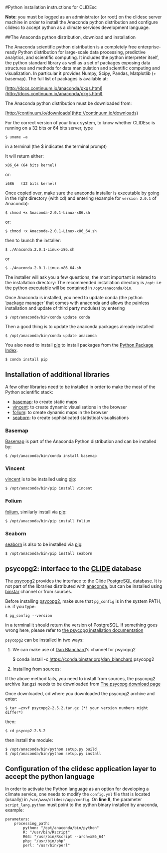 #Python installation instructions for CLIDEsc

**Note**: you must be logged as an administrator (or root) on the clidesc server machine in order to install the Anaconda python distribution and configure clidesc to accept python as a climate services development language.

##The Anaconda python distribution, download and installation

The Anaconda scientific python distribution is a completely free enterprise-ready Python distribution for large-scale data processing, predictive analytics, and scientific computing. It includes the python interpreter itself, the python standard library as well as a set of packages exposing data structures and methods for data manipulation and scientific computing and visualization. In particular it provides Numpy, Scipy, Pandas, Matplotlib (+ basemap). The full list of packages is available at:

[http://docs.continuum.io/anaconda/pkgs.html](http://docs.continuum.io/anaconda/pkgs.html)

The Anaconda python distribution must be downloaded from:

[http://continuum.io/downloads](http://continuum.io/downloads)

For the correct version of your linux system, to know whether CLIDEsc is running on a 32 bits or 64 bits server, type

```
$ uname –a
```

in a terminal (the $ indicates the terminal prompt)

It will return either:

    x86_64 (64 bits kernel)

or:

    i686   (32 bits kernel)

Once copied over, make sure the anaconda installer is executable by going in the right directory (with cd) and entering (example for ```version 2.0.1``` of Anaconda):

    $ chmod +x Anaconda-2.0.1-Linux-x86.sh

or:

    $ chmod +x Anaconda-2.0.1-Linux-x86_64.sh

then to launch the installer:

    $ ./Anaconda.2.0.1-Linux-x86.sh

or

    $ ./Anaconda.2.0.1-Linux-x86_64.sh

The installer will ask you a few questions, the most important is related to the installation directory: The recommended installation directory is ```/opt```: i.e the python executable will be contained in ```/opt/anaconda/bin```.

Once Anaconda is installed, you need to update conda (the python ‘package manager’ that comes with anaconda and allows the painless installation and update of third party modules) by entering

    $ /opt/anaconda/bin/conda update conda

Then a good thing is to update the anaconda packages already installed

    $ /opt/anaconda/bin/conda update anaconda

You also need to install [pip](https://github.com/pypa/pip) to install packages from the [Python Package Index](http://pypi.python.org/pypi).

    $ conda install pip

## Installation of additional libraries

A few other libraries need to be installed in order to make the most of the Python scientific stack:

+ [basemap](http://matplotlib.org/basemap/): to create static maps
+ [vincent](http://vincent.readthedocs.org/en/latest/): to create dynamic visualisations in the browser
+ [folium](https://github.com/wrobstory/folium): to create dynamic maps in the browser
+ [seaborn](http://web.stanford.edu/~mwaskom/software/seaborn/): to create sophisticated statistical visualisations

### Basemap

[Basemap](http://matplotlib.org/basemap/) is part of the Anaconda Python distribution and can be installed by:

    $ /opt/anaconda/bin/conda install basemap

### Vincent

[vincent](http://vincent.readthedocs.org/en/latest/) is to be installed using [pip](https://github.com/pypa/pip):

    $ /opt/anaconda/bin/pip install vincent

### Folium

[folium](https://github.com/wrobstory/folium), similarly install via [pip](https://github.com/pypa/pip):

    $ /opt/anaconda/bin/pip install folium

### Seaborn

[seaborn](http://web.stanford.edu/~mwaskom/software/seaborn/) is also to be installed via [pip](https://github.com/pypa/pip):

    $ /opt/anaconda/bin/pip install seaborn

## psycopg2: interface to the [CLIDE](http://www.bom.gov.au/climate/pacific/about-clide.shtml) database

The [psycopg2](http://initd.org/psycopg/) provides the interface to the Clide [PostgreSQL](http://www.postgresql.org/) database. It is not part of the libraries distributed with [anaconda](), but can be installed using [binstar](www.binstar.org) channel or from sources.

Before installing [psycopg2](http://initd.org/psycopg/), make sure that ```pg_config``` is in the system PATH, i.e. if you type:

    $ pg_config --version

in a terminal it should return the version of PostgreSQL. If something goes wrong here, please refer to [the psycopg installation documentation](http://initd.org/psycopg/docs/install.html#install-from-source)

`psycopg2` can be installed in two ways:

1. We can make use of [Dan Blanchard](http://dan-blanchard.github.io/)'s channel for psycopg2


    $ conda install -c https://conda.binstar.org/dan_blanchard psycopg2

2. Installing from sources:

If the above method fails, you need to install from sources, the psycopg2 archive (tar.gz) needs to be downloaded from [The psycopg download page](http://initd.org/psycopg/download/)

Once downloaded, cd where you downloaded the psycopg2 archive and enter:  

    $ tar –zxvf psycopg2-2.5.2.tar.gz (*! your version numbers might differ*)

then:

    $ cd psycop2-2.5.2

then install the module:

    $ /opt/anaconda/bin/python setup.py build
    $ /opt/anaconda/bin/python setup.py install

## Configuration of the clidesc application layer to accept the python language

In order to activate the Python language as an option for developing a climate service, one needs to modify the `config.yml` file that is located (usually) in `/var/www/clidesc/app/config`. On **line 8**, the parameter `script_lang.python` must point to the python binary installed by anaconda, example:

```
parameters:
    processing_path:
        python: "/opt/anaconda/bin/python"
        R: "/usr/bin/Rscript"
        R64: "/usr/bin/Rscript --arch=x86_64"
        php: "/usr/bin/php"
        perl: "/usr/bin/perl"
```
